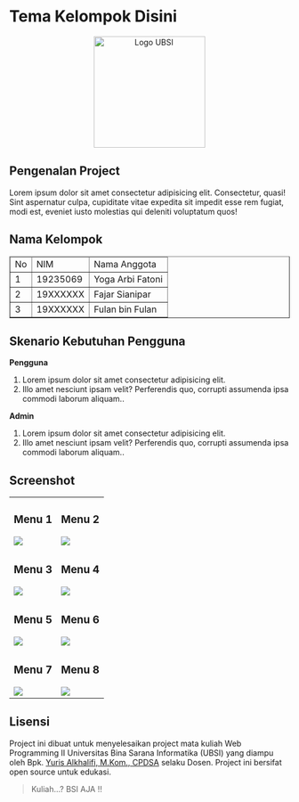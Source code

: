 # Tema Kelompok Disini

<p align="center"><img src="image/ubsi.png" width="200" alt="Logo UBSI"></p>

## Pengenalan Project

Lorem ipsum dolor sit amet consectetur adipisicing elit. Consectetur, quasi! Sint aspernatur culpa, cupiditate vitae expedita sit impedit esse rem fugiat, modi est, eveniet iusto molestias qui deleniti voluptatum quos!

## Nama Kelompok

<table border="1">
  <thead>
    <tr>
      <td>No</td>
      <td>NIM</td>
      <td>Nama Anggota</td>
    </tr>
  <thead>
  <tbody>
    <tr>
      <td>1</td>
      <td>19235069</td>
      <td>Yoga Arbi Fatoni</td>
    </tr>
    <tr>
      <td>2</td>
      <td>19XXXXXX</td>
      <td>Fajar Sianipar</td>
    </tr>
    <tr>
      <td>3</td>
      <td>19XXXXXX</td>
      <td>Fulan bin Fulan</td>
    </tr>
  </tbody>
</table>

## Skenario Kebutuhan Pengguna

<strong>Pengguna</strong>

<ol>
<li>Lorem ipsum dolor sit amet consectetur adipisicing elit.</li>
<li>Illo amet nesciunt ipsam velit? Perferendis quo, corrupti assumenda ipsa commodi laborum aliquam..</li>
</ol>

<strong>Admin</strong>

<ol>
<li>Lorem ipsum dolor sit amet consectetur adipisicing elit.</li>
<li>Illo amet nesciunt ipsam velit? Perferendis quo, corrupti assumenda ipsa commodi laborum aliquam..</li>
</ol>
<!-- Sesuaikan dengan hak akses dari project masing-masing kelompok -->

## Screenshot

<table width="100%">
<tr>
<td><h3 align="center">Menu 1</h3><img src="folder/image1.jpg"></td>
<td><h3 align="center">Menu 2</h3><img src="folder/image2.jpg"></td>
</tr>
<tr>
<td><h3 align="center">Menu 3</h3><img src="folder/image3.jpg"></td>
<td><h3 align="center">Menu 4</h3><img src="folder/image4.jpg"></td>
</tr>
<tr>
<td><h3 align="center">Menu 5</h3><img src="folder/image5.jpg"></td>
<td><h3 align="center">Menu 6</h3><img src="folder/image6.jpg"></td>
</tr>
<tr>
<td><h3 align="center">Menu 7</h3><img src="folder/image7.jpg"></td>
<td><h3 align="center">Menu 8</h3><img src="folder/image8.jpg"></td>
</tr>
</table>

## Lisensi

Project ini dibuat untuk menyelesaikan project mata kuliah Web Programming II Universitas Bina Sarana Informatika (UBSI) yang diampu oleh Bpk. <a href="https://github.com/yuris60">Yuris Alkhalifi, M.Kom., CPDSA</a> selaku Dosen. Project ini bersifat open source untuk edukasi.

<!-- Kalian boleh mengubah bentuk lisensi ini sesuai kesepakatan kelompok apakah akan bersifat open source atau tidak -->
<blockquote>Kuliah...? BSI AJA !!</blockquote>
